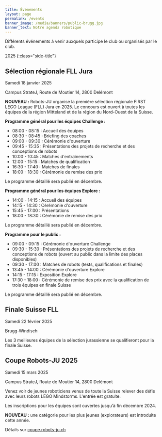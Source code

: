 ```yaml
---
title: Événements
layout: page
permalink: /events
banner_image: /media/banners/public-brugg.jpg
banner_text: Notre agenda robotique
---
```


Différents événements à venir auxquels participe le club ou organisés par le club.

2025
{:class="side-title"}

## Sélection régionale FLL Jura

<i class="fa fa-calendar"></i> Samedi 18 janvier 2025

<i class="fa fa-map-marker"></i> Campus StrateJ, Route de Moutier 14, 2800 Delémont

**NOUVEAU :** Robots-JU organise la première sélection régionale FIRST LEGO League (FLL) Jura en 2025.
Le concours est ouvert à toutes les équipes de la région Mitteland et de la région du Nord-Ouest de la Suisse.

**Programme général pour les équipes Challenge :**
- 08:00 - 08:15 : Accueil des équipes
- 08:30 - 08:45 : Briefing des coaches
- 09:00 - 09:30 : Cérémonie d'ouverture
- 09:45 - 15:35 : Présentations des projets de recherche et des conceptions de robots
- 10:00 - 10:45 : Matches d'entraînements
- 12:00 - 15:15 : Matches de qualification
- 16:30 - 17:40 : Matches de finales
- 18:00 - 18:30 : Cérémonie de remise des prix

Le programme détaillé sera publié en décembre.

**Programme général pour les équipes Explore :**
- 14:00 - 14:15 : Accueil des équipes
- 14:15 - 14:30 : Cérémonie d'ouverture
- 15:45 - 17:00 : Présentations
- 18:00 - 18:30 : Cérémonie de remise des prix

Le programme détaillé sera publié en décembre.

**Programme pour le public :**
- 09:00 - 09:15 : Cérémonie d'ouverture Challenge
- 09:30 - 15:30 : Présentations des projets de recherche et des conceptions de robots (ouvert au public dans la limite des places disponibles)
- 09:30 - 17:00 : Matches de robots (tests, qualifications et finales)
- 13:45 - 14:00 : Cérémonie d'ouverture Explore
- 14:15 - 17:15 : Exposition Explore
- 17:30 - 18:00 : Cérémonie de remise des prix avec la qualification de trois équipes en finale Suisse

Le programme détaillé sera publié en décembre.

## Finale Suisse FLL

<i class="fa fa-calendar"></i> Samedi 22 février 2025

<i class="fa fa-map-marker"></i> Brugg-Windisch

Les 3 meilleures équipes de la sélection jurassienne se qualifieront pour la finale Suisse.

## Coupe Robots-JU 2025

<i class="fa fa-calendar"></i> Samedi 15 mars 2025

<i class="fa fa-map-marker"></i> Campus StrateJ, Route de Moutier 14, 2800 Delémont

Venez voir de jeunes roboticiens venus de toute la Suisse relever des défis avec leurs robots LEGO Mindstorms.
L'entrée est gratuite.

Les inscriptions pour les équipes sont ouvertes jusqu'à fin décembre 2024.

**NOUVEAU :** une catégorie pour les plus jeunes (explorateurs) est introduite cette année.

Détails sur [coupe.robots-ju.ch](https://coupe.robots-ju.ch/)
